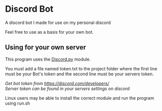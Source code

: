 # Discord Bot

A discord bot I made for use on my personal discord

Feel free to use as a basis for your own bot.

## Using for your own server

This program uses the [Discord.py](https://discordpy.readthedocs.io/en/latest/) module. 

You must add a file named token.txt to the project folder where the first line
must be your Bot's token and the second line must be your servers token.

*Get bot token from https://discord.com/developers/* <br />
*Server token can be found in your servers settings on discord*

Linux users may be able to install the correct module and run the program using run.sh

